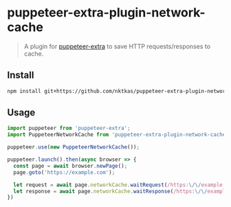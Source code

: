 # puppeteer-extra-plugin-network-cache

> A plugin for [puppeteer-extra](https://github.com/berstend/puppeteer-extra) to save HTTP requests/responses to cache.

## Install

```bash
npm install git+https://github.com/nktkas/puppeteer-extra-plugin-network-cache.git
```

## Usage

```js
import puppeteer from 'puppeteer-extra';
import PuppeteerNetworkCache from 'puppeteer-extra-plugin-network-cache';

puppeteer.use(new PuppeteerNetworkCache());

puppeteer.launch().then(async browser => {
  const page = await browser.newPage();
  page.goto('https://example.com');

  let request = await page.networkCache.waitRequest(/https:\/\/example.com/);
  let response = await page.networkCache.waitResponse(/https:\/\/example.com/);
})
```
